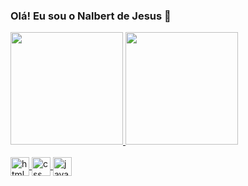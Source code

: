 ### Olá! Eu sou o Nalbert de Jesus 👋


<div  style="display: inline_block">
  <a href="https://github.com/NJesus144/github-readme-stats">
  <img height="180em" src="https://github-readme-stats.vercel.app/api?username=NJesus144&show_icons=true&theme=dracula" />
  <img height="180em" src="https://github-readme-stats.vercel.app/api/top-langs/?username=NJesus144&layout=compact&langs_count=16&theme=dracula" /> </a>
</div>
  

<div><br/>
 <a href="https://github.com/NJesus144/github-readme-stats">
  <img align="center" height="30"alt="html" src="https://cdn.jsdelivr.net/gh/devicons/devicon/icons/html5/html5-original.svg" />
   <img align="center" height="30"alt="css" src="https://cdn.jsdelivr.net/gh/devicons/devicon/icons/css3/css3-original.svg" />
   <img align="center" height="30"alt="javascript" src="https://cdn.jsdelivr.net/gh/devicons/devicon/icons/javascript/javascript-original.svg" />
  </div>
  
